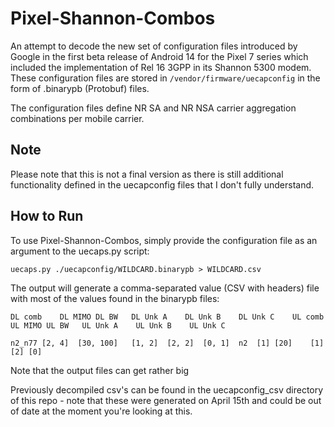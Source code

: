 # Pixel-Shannon-Combos
An attempt to decode the new set of configuration files introduced by Google in the first beta release of Android 14 for the Pixel 7 series which included the implementation of Rel 16 3GPP in its Shannon 5300 modem. These configuration files are stored in `/vendor/firmware/uecapconfig` in the form of .binarypb (Protobuf) files.

The configuration files define NR SA and NR NSA carrier aggregation combinations per mobile carrier.

## Note
Please note that this is not a final version as there is still additional functionality defined in the uecapconfig files that I don't fully understand.

## How to Run
To use Pixel-Shannon-Combos, simply provide the configuration file as an argument to the uecaps.py script:

`uecaps.py ./uecapconfig/WILDCARD.binarypb > WILDCARD.csv`

The output will generate a comma-separated value (CSV with headers) file with most of the values found in the binarypb files:

`DL comb	DL MIMO	DL BW	DL Unk A	DL Unk B	DL Unk C	UL comb	UL MIMO	UL BW	UL Unk A	UL Unk B	UL Unk C`

`n2_n77	[2, 4]	[30, 100]	[1, 2]	[2, 2]	[0, 1]	n2	[1]	[20]	[1]	[2]	[0]`

Note that the output files can get rather big

Previously decompiled csv's can be found in the uecapconfig_csv directory of this repo - note that these were generated on April 15th and could be out of date at the moment you're looking at this.
